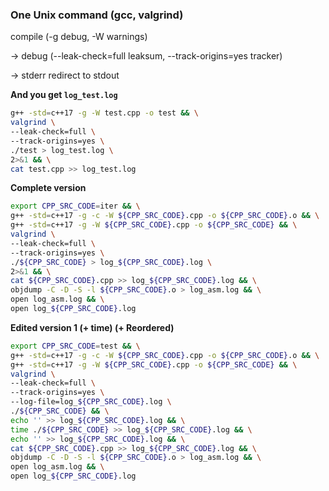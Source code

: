 ### One Unix command (gcc, valgrind)

compile (-g debug, -W warnings)

-> debug (--leak-check=full leaksum, --track-origins=yes tracker)

-> stderr redirect to stdout

__And you get `log_test.log`__

```bash
g++ -std=c++17 -g -W test.cpp -o test && \
valgrind \
--leak-check=full \
--track-origins=yes \
./test > log_test.log \
2>&1 && \
cat test.cpp >> log_test.log
```

__Complete version__

```bash
export CPP_SRC_CODE=iter && \
g++ -std=c++17 -g -c -W ${CPP_SRC_CODE}.cpp -o ${CPP_SRC_CODE}.o && \
g++ -std=c++17 -g -W ${CPP_SRC_CODE}.cpp -o ${CPP_SRC_CODE} && \
valgrind \
--leak-check=full \
--track-origins=yes \
./${CPP_SRC_CODE} > log_${CPP_SRC_CODE}.log \
2>&1 && \
cat ${CPP_SRC_CODE}.cpp >> log_${CPP_SRC_CODE}.log && \
objdump -C -D -S -l ${CPP_SRC_CODE}.o > log_asm.log && \
open log_asm.log && \
open log_${CPP_SRC_CODE}.log
```

__Edited version 1 (+ time) (+ Reordered)__

```bash
export CPP_SRC_CODE=test && \
g++ -std=c++17 -g -c -W ${CPP_SRC_CODE}.cpp -o ${CPP_SRC_CODE}.o && \
g++ -std=c++17 -g -W ${CPP_SRC_CODE}.cpp -o ${CPP_SRC_CODE} && \
valgrind \
--leak-check=full \
--track-origins=yes \
--log-file=log_${CPP_SRC_CODE}.log \
./${CPP_SRC_CODE} && \
echo '' >> log_${CPP_SRC_CODE}.log && \
time ./${CPP_SRC_CODE} >> log_${CPP_SRC_CODE}.log && \
echo '' >> log_${CPP_SRC_CODE}.log && \
cat ${CPP_SRC_CODE}.cpp >> log_${CPP_SRC_CODE}.log && \
objdump -C -D -S -l ${CPP_SRC_CODE}.o > log_asm.log && \
open log_asm.log && \
open log_${CPP_SRC_CODE}.log
```
